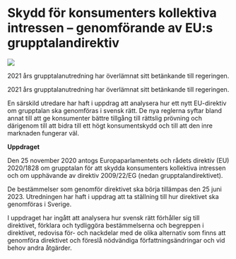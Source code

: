 # Skydd för konsumenters kollektiva intressen – genomförande av EU:s grupptalandirektiv

![](/contentassets/0f08db39e7c1444ab9af22e8979119c2/sou-2022_42-framsida.jpg?width=150&quality=85)

2021 års grupptalanutredning har överlämnat sitt betänkande till regeringen.

2021 års grupptalanutredning har överlämnat sitt betänkande till regeringen.

En särskild utredare har haft i uppdrag att analysera hur ett nytt EU-direktiv om grupptalan ska genomföras i svensk rätt. De nya reglerna syftar bland annat till att ge konsumenter bättre tillgång till rättslig prövning och därigenom till att bidra till ett högt konsumentskydd och till att den inre marknaden fungerar väl.

**Uppdraget**

Den 25 november 2020 antogs Europaparlamentets och rådets direktiv (EU) 2020/1828 om grupptalan för att skydda konsumenters kollektiva intressen och om upphävande av direktiv 2009/22/EG (nedan grupptalandirektivet).

De bestämmelser som genomför direktivet ska börja tillämpas den 25 juni 2023. Utredningen har haft i uppdrag att ta ställning till hur direktivet ska genomföras i Sverige.

I uppdraget har ingått att analysera hur svensk rätt förhåller sig till direktivet, förklara och tydliggöra bestämmelserna och begreppen i direktivet, redovisa för- och nackdelar med de olika alternativ som finns att genomföra direktivet och föreslå nödvändiga författningsändringar och vid behov andra åtgärder.
